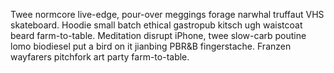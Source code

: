Twee normcore live-edge, pour-over meggings forage narwhal truffaut VHS skateboard. Hoodie small batch ethical gastropub kitsch ugh waistcoat beard farm-to-table. Meditation disrupt iPhone, twee slow-carb poutine lomo biodiesel put a bird on it jianbing PBR&B fingerstache. Franzen wayfarers pitchfork art party farm-to-table.